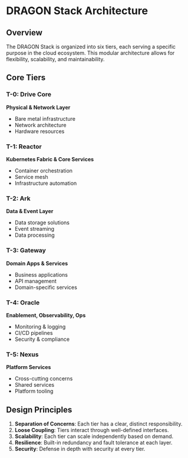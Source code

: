 # DRAGON Stack Architecture

## Overview

The DRAGON Stack is organized into six tiers, each serving a specific purpose in the cloud ecosystem. This modular architecture allows for flexibility, scalability, and maintainability.

## Core Tiers

### T-0: Drive Core
**Physical & Network Layer**
- Bare metal infrastructure
- Network architecture
- Hardware resources

### T-1: Reactor
**Kubernetes Fabric & Core Services**
- Container orchestration
- Service mesh
- Infrastructure automation

### T-2: Ark
**Data & Event Layer**
- Data storage solutions
- Event streaming
- Data processing

### T-3: Gateway
**Domain Apps & Services**
- Business applications
- API management
- Domain-specific services

### T-4: Oracle
**Enablement, Observability, Ops**
- Monitoring & logging
- CI/CD pipelines
- Security & compliance

### T-5: Nexus
**Platform Services**
- Cross-cutting concerns
- Shared services
- Platform tooling

## Design Principles

1. **Separation of Concerns**: Each tier has a clear, distinct responsibility.
2. **Loose Coupling**: Tiers interact through well-defined interfaces.
3. **Scalability**: Each tier can scale independently based on demand.
4. **Resilience**: Built-in redundancy and fault tolerance at each layer.
5. **Security**: Defense in depth with security at every tier.
